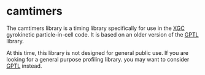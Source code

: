 
# camtimers

The camtimers library is a timing library specifically for use in the [XGC](https://hbps.pppl.gov/computing/xgc-1) gyrokinetic particle-in-cell code. It is based on an older version of the [GPTL](https://github.com/jmrosinski/GPTL) library.

At this time, this library is not designed for general public use. If you are looking for a general purpose profiling library. you may want to consider [GPTL](https://github.com/jmrosinski/GPTL) instead.

